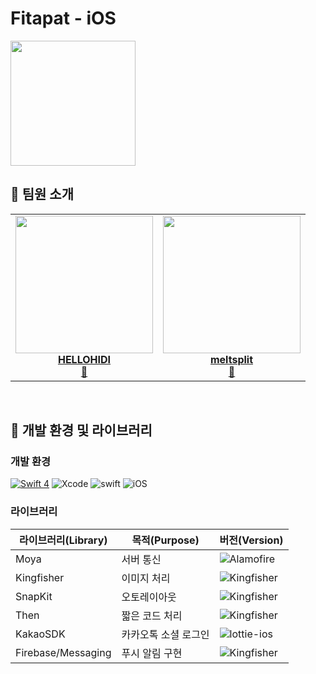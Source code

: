 # Fitapat - iOS

<img src = "https://github.com/TeamZOOC/ZOOC-iOS/assets/57269348/1ef43ca6-e789-4959-85a9-1f2f0462dcc6" width = 200>

## 📌 팀원 소개

<!-- ALL-CONTRIBUTORS-LIST:START - Do not remove or modify this section -->
<!-- prettier-ignore-start -->
<!-- markdownlint-disable -->
<table>
  <tr>
    <td align="center"><a href="https://github.com/HELLOHIDI"><img src="https://user-images.githubusercontent.com/57269348/210512867-9ba9bb75-2256-4b8f-bbf1-7b4250614144.jpg" width="220px;" alt=""/><br /><titleb><b>HELLOHIDI</b></titleb></a><br /><a href="https://github.com/TeamZOOC/ZOOC-iOS/commits?author=HELLOHIDI" title="Code">📱</a></td>
    <td align="center"><a href="https://github.com/meltsplit"><img src="https://user-images.githubusercontent.com/57269348/210512883-9b175a0e-d2f5-48a8-a311-a1fb41f9b338.JPG" width="220px;" alt=""/><br /><titleb><b>meltsplit</b></titleb></a><br /><a href="https://github.com/TeamZOOC/ZOOC-iOS/commits?author=meltsplit" title="Code" title="Code">📱</a></td>
  </tr>
</table>

<br>

## 📌 개발 환경 및 라이브러리

### 개발 환경

[![Swift 4](https://img.shields.io/badge/ZOOC-iOS-black.svg?style=flat)](https://swift.org) ![Xcode](https://img.shields.io/badge/Xcode-14.1-blue) ![swift](https://img.shields.io/badge/swift-5.0-green) ![iOS](https://img.shields.io/badge/iOS-13.0-yellow)

### 라이브러리

| 라이브러리(Library) | 목적(Purpose)            | 버전(Version)                                                |
| ------------------- | ------------------------ | ------------------------------------------------------------ |
| Moya           | 서버 통신                | ![Alamofire](https://img.shields.io/badge/Moya-15.0.0-orange) |
| Kingfisher          | 이미지 처리              | ![Kingfisher](https://img.shields.io/badge/Kingfisher-7.4.1-yellow) |
| SnapKit             | 오토레이아웃             | ![Kingfisher](https://img.shields.io/badge/SnapKit-5.0.0-black) |
| Then                | 짧은 코드 처리           | ![Kingfisher](https://img.shields.io/badge/Then-3.0.0-white) |
| KakaoSDK          | 카카오톡 소셜 로그인     | ![lottie-ios](https://img.shields.io/badge/KakaoSDK-2.0.0-green) |
| Firebase/Messaging  | 푸시 알림 구현  | ![Kingfisher](https://img.shields.io/badge/Firebase/Messaging-yellow) |
<br/>


